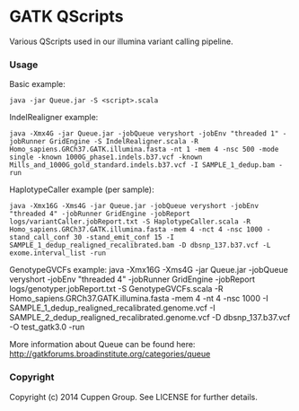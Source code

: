 # GATK QScripts
Various QScripts used in our illumina variant calling pipeline.

### Usage
Basic example:
    
    java -jar Queue.jar -S <script>.scala

IndelRealigner example:
    
    java -Xmx4G -jar Queue.jar -jobQueue veryshort -jobEnv "threaded 1" -jobRunner GridEngine -S IndelRealigner.scala -R Homo_sapiens.GRCh37.GATK.illumina.fasta -nt 1 -mem 4 -nsc 500 -mode single -known 1000G_phase1.indels.b37.vcf -known Mills_and_1000G_gold_standard.indels.b37.vcf -I SAMPLE_1_dedup.bam -run

HaplotypeCaller example (per sample):
    
    java -Xmx16G -Xms4G -jar Queue.jar -jobQueue veryshort -jobEnv "threaded 4" -jobRunner GridEngine -jobReport logs/variantCaller.jobReport.txt -S HaplotypeCaller.scala -R Homo_sapiens.GRCh37.GATK.illumina.fasta -mem 4 -nct 4 -nsc 1000 -stand_call_conf 30 -stand_emit_conf 15 -I SAMPLE_1_dedup_realigned_recalibrated.bam -D dbsnp_137.b37.vcf -L exome.interval_list -run
    
GenotypeGVCFs example:
    java -Xmx16G -Xms4G -jar Queue.jar -jobQueue veryshort -jobEnv "threaded 4" -jobRunner GridEngine -jobReport logs/genotyper.jobReport.txt -S GenotypeGVCFs.scala -R Homo_sapiens.GRCh37.GATK.illumina.fasta -mem 4 -nt 4 -nsc 1000 -I SAMPLE_1_dedup_realigned_recalibrated.genome.vcf -I SAMPLE_2_dedup_realigned_recalibrated.genome.vcf -D dbsnp_137.b37.vcf -O test_gatk3.0 -run


More information about Queue can be found here: http://gatkforums.broadinstitute.org/categories/queue

### Copyright

Copyright (c) 2014 Cuppen Group. See LICENSE for further details.
